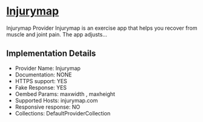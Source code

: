 # [Injurymap](https://injurymap.com)

Injurymap Provider
Injurymap is an exercise app that helps you recover from
muscle and joint pain. The app adjusts...

## Implementation Details

- Provider
Name: Injurymap
- Documentation: NONE
- HTTPS support: YES
- Fake Response: YES
- Oembed Params: maxwidth , maxheight
- Supported Hosts: injurymap.com
- Responsive response: NO
- Collections: DefaultProviderCollection



